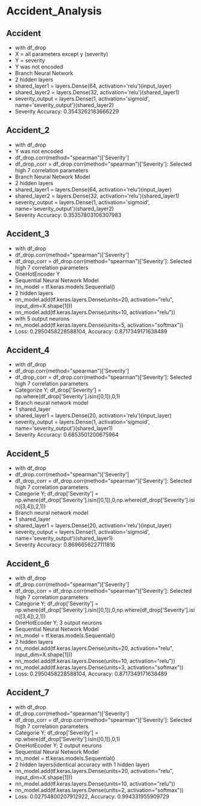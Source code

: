 # Accident_Analysis

## Accident
* with df_drop 
* X = all parameters except y (severity)
* Y = severity
* Y was not encoded
* Branch Neural Network
* 2 hidden layers
* shared_layer1 = layers.Dense(64, activation='relu')(input_layer)
* shared_layer2 = layers.Dense(32, activation='relu')(shared_layer1)
* severity_output = layers.Dense(1, activation='sigmoid', name='severity_output')(shared_layer2)
* Severity Accuracy: 0.3543262183666229

## Accident_2

* with df_drop
* Y was not encoded
* df_drop.corr(method="spearman")['Severity']
* df_drop_corr = df_drop.corr(method="spearman")['Severity']: Selected high 7 correlation parameters
* Branch Neural Network Model
* 2 hidden layers
* shared_layer1 = layers.Dense(64, activation='relu')(input_layer)
* shared_layer2 = layers.Dense(32, activation='relu')(shared_layer1)
* severity_output = layers.Dense(1, activation='sigmoid', name='severity_output')(shared_layer2)
* Severity Accuracy: 0.35357803106307983

## Accident_3

* with df_drop
* df_drop.corr(method="spearman")['Severity']
* df_drop_corr = df_drop.corr(method="spearman")['Severity']: Selected high 7 correlation parameters
* OneHotEncoder Y
* Sequential Neural Network Model
* nn_model = tf.keras.models.Sequential()
* 2 hidden layers
* nn_model.add(tf.keras.layers.Dense(units=20, activation="relu", input_dim=X.shape[1]))
* nn_model.add(tf.keras.layers.Dense(units=10, activation="relu"))
*  with 5 output neurons
* nn_model.add(tf.keras.layers.Dense(units=5, activation="softmax"))
* Loss: 0.2950458228588104, Accuracy: 0.8717349171638489

## Accident_4

* with df_drop
* df_drop.corr(method="spearman")['Severity']
* df_drop_corr = df_drop.corr(method="spearman")['Severity']: Selected high 7 correlation parameters
* Categorize Y; df_drop['Severity'] = np.where(df_drop['Severity'].isin([0,1]),0,1)
* Branch neural network model
* 1 shared_layer
* shared_layer1 = layers.Dense(20, activation='relu')(input_layer)
* severity_output = layers.Dense(1, activation='sigmoid', name='severity_output')(shared_layer1)
* Severity Accuracy: 0.6853501200675964

## Accident_5

* with df_drop
* df_drop.corr(method="spearman")['Severity']
* df_drop_corr = df_drop.corr(method="spearman")['Severity']: Selected high 7 correlation parameters
* Categorie Y; df_drop['Severity'] = np.where(df_drop['Severity'].isin([0,1]),0,np.where(df_drop['Severity'].isin([3,4]),2,1))
* Branch neural network model
* 1 shared_layer
* shared_layer1 = layers.Dense(20, activation='relu')(input_layer)
* severity_output = layers.Dense(1, activation='sigmoid', name='severity_output')(shared_layer1)
* Severity Accuracy: 0.8696656227111816

## Accident_6

* with df_drop
* df_drop.corr(method="spearman")['Severity']
* df_drop_corr = df_drop.corr(method="spearman")['Severity']: Selected high 7 correlation parameters
* Categorie Y; df_drop['Severity'] = np.where(df_drop['Severity'].isin([0,1]),0,np.where(df_drop['Severity'].isin([3,4]),2,1))
* OneHotEcoder Y; 3 output neurons
* Sequential Neural Network Model
* nn_model = tf.keras.models.Sequential()
* 2 hidden layers
* nn_model.add(tf.keras.layers.Dense(units=20, activation="relu", input_dim=X.shape[1]))
* nn_model.add(tf.keras.layers.Dense(units=10, activation="relu"))
* nn_model.add(tf.keras.layers.Dense(units=3, activation="softmax"))
* Loss: 0.2950458228588104, Accuracy: 0.8717349171638489

## Accident_7

* with df_drop
* df_drop.corr(method="spearman")['Severity']
* df_drop_corr = df_drop.corr(method="spearman")['Severity']: Selected high 7 correlation parameters
* Categorie Y; df_drop['Severity'] = np.where(df_drop['Severity'].isin([0,1]),0,1)
* OneHotEcoder Y; 2 output neurons
* Sequential Neural Network Model
* nn_model = tf.keras.models.Sequential()
* 2 hidden layers(identical accuracy with 1 hidden layer)
* nn_model.add(tf.keras.layers.Dense(units=20, activation="relu", input_dim=X.shape[1]))
* nn_model.add(tf.keras.layers.Dense(units=10, activation="relu"))
* nn_model.add(tf.keras.layers.Dense(units=2, activation="softmax"))
* Loss: 0.02754800207912922, Accuracy: 0.994331955909729
